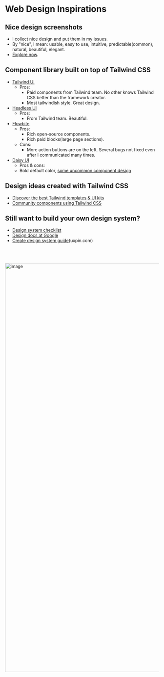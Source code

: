 # Web Design Inspirations

## Nice design screenshots

- I collect nice design and put them in my issues.
- By "nice", I mean: usable, easy to use, intuitive, predictable(common), natural, beautiful, elegant.
- [Explore now](https://github.com/shrekuu/web-design-inspiration/issues).

## Component library built on top of Tailwind CSS

- [Tailwind UI](https://tailwindui.com/components/preview)
  - Pros: 
    - Paid components from Tailwind team. No other knows Tailwind CSS better than the framework creator.
    - Most tailwindish style. Great design.
- [Headless UI](https://headlessui.com/react/menu)
  - Pros:
    - From Tailwind team. Beautiful.
- [Flowbite](https://flowbite.com/#components)
  - Pros:
    - Rich open-source components.
    - Rich paid blocks(large page sections).
  - Cons:
    - More action buttons are on the left. Several bugs not fixed even after I communicated many times.
- [Daisy UI](https://daisyui.com/)
  - Pros & cons:
  - Bold default color, [some uncommon component design](https://daisyui.com/components/tab/?lang=en)
 
## Design ideas created with Tailwind CSS

- [Discover the best Tailwind templates & UI kits](https://www.tailwindawesome.com)
- [Community components using Tailwind CSS](https://tailwindcomponents.com/)


## Still want to build your own design system?

- [Design system checklist](https://www.designsystemchecklist.com/)
- [Design docs at Google](https://www.industrialempathy.com/posts/design-docs-at-google/)
- [Create design system guide](https://www.uxpin.com/create-design-system-guide/)(uxpin.com)


<br/>
<br/>
<br/>

<img width="1333" alt="image" src="https://user-images.githubusercontent.com/3136026/208117415-b380f10b-6315-4c74-948b-f86f5302d274.png">

